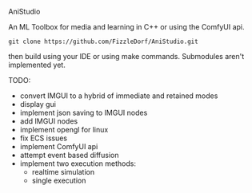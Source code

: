 AniStudio

An ML Toolbox for media and learning in C++ or using the ComfyUI api.

`
git clone https://github.com/FizzleDorf/AniStudio.git
`

then build using your IDE or using make commands. Submodules aren't implemented yet.

TODO:
- convert IMGUI to a hybrid of immediate and retained modes
- display gui
- implement json saving to IMGUI nodes
- add IMGUI nodes
- implement opengl for linux
- fix ECS issues
- implement ComfyUI api
- attempt event based diffusion
- implement two execution methods:
   - realtime simulation
   - single execution
